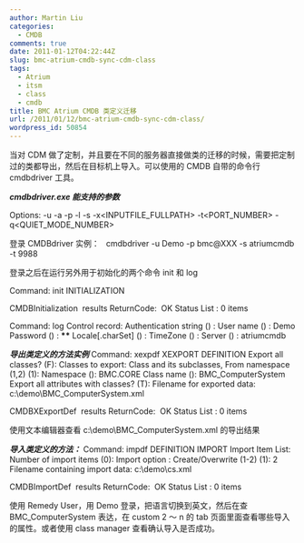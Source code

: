```yaml
---
author: Martin Liu
categories:
  - CMDB
comments: true
date: 2011-01-12T04:22:44Z
slug: bmc-atrium-cmdb-sync-cdm-class
tags:
  - Atrium
  - itsm
  - class
  - cmdb
title: BMC Atrium CMDB 类定义迁移
url: /2011/01/12/bmc-atrium-cmdb-sync-cdm-class/
wordpress_id: 50854
---
```


当对 CDM 做了定制，并且要在不同的服务器直接做类的迁移的时候，需要把定制过的类都导出，然后在目标机上导入。可以使用的 CMDB 自带的命令行 cmdbdriver 工具。

_**cmdbdriver.exe 能支持的参数**_

Options:
-u<USER>
-a<AUTHORSTRING>
-p<PASSWORD>
-l<LOCALE>
-s<SERVER>
-x<INPUTFILE_FULLPATH>
-t<PORT_NUMBER>
-q<QUIET_MODE_NUMBER>

登录 CMDBdriver 实例：   cmdbdriver -u Demo -p bmc@XXX -s atriumcmdb -t 9988

登录之后在运行另外用于初始化的两个命令 init 和 log

Command: init
INITIALIZATION

CMDBInitialization  results
ReturnCode:  OK
Status List : 0 items

Command: log
Control record:
Authentication string () :
User name () : Demo
Password () : ****\*\*****
Locale[.charSet] () :
TimeZone () :
Server () : atriumcmdb

_**导出类定义的方法实例**_
Command: xexpdf
XEXPORT DEFINITION
Export all classes? (F):
Classes to export:
Class and its subclasses, From namespace (1,2) (1):
Namespace (): BMC.CORE
Class name (): BMC_ComputerSystem
Export all attributes with classes? (T):
Filename for exported data: c:\demo\BMC_ComputerSystem.xml

CMDBXExportDef  results
ReturnCode:  OK
Status List : 0 items

使用文本编辑器查看 c:\demo\BMC_ComputerSystem.xml 的导出结果

_**导入类定义的方法：**_
Command: impdf
DEFINITION IMPORT
Import Item List:
Number of import items (0):
Import option : Create/Overwrite (1-2) (1): 2
Filename containing import data: c:\demo\cs.xml

CMDBImportDef  results
ReturnCode:  OK
Status List : 0 items

使用 Remedy User，用 Demo 登录，把语言切换到英文，然后在查 BMC_ComputerSystem 表达，在 custom 2 ～ n 的 tab 页面里面查看哪些导入的属性。或者使用 class manager 查看确认导入是否成功。
